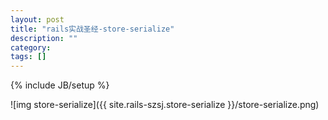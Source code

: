 ```yaml
---
layout: post
title: "rails实战圣经-store-serialize"
description: ""
category: 
tags: []
---
```

{% include JB/setup %}

![img store-serialize]({{ site.rails-szsj.store-serialize }}/store-serialize.png)
